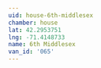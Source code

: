 ```yaml
---
uid: house-6th-middlesex
chamber: house
lat: 42.2953751
lng: -71.4148733
name: 6th Middlesex
van_id: '065'
---
```

